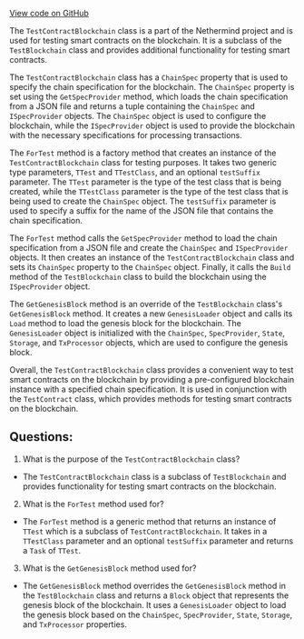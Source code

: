 [View code on GitHub](https://github.com/NethermindEth/nethermind/src/Nethermind/Nethermind.AuRa.Test/Contract/TestContractBlockchain.cs)

The `TestContractBlockchain` class is a part of the Nethermind project and is used for testing smart contracts on the blockchain. It is a subclass of the `TestBlockchain` class and provides additional functionality for testing smart contracts. 

The `TestContractBlockchain` class has a `ChainSpec` property that is used to specify the chain specification for the blockchain. The `ChainSpec` property is set using the `GetSpecProvider` method, which loads the chain specification from a JSON file and returns a tuple containing the `ChainSpec` and `ISpecProvider` objects. The `ChainSpec` object is used to configure the blockchain, while the `ISpecProvider` object is used to provide the blockchain with the necessary specifications for processing transactions.

The `ForTest` method is a factory method that creates an instance of the `TestContractBlockchain` class for testing purposes. It takes two generic type parameters, `TTest` and `TTestClass`, and an optional `testSuffix` parameter. The `TTest` parameter is the type of the test class that is being created, while the `TTestClass` parameter is the type of the test class that is being used to create the `ChainSpec` object. The `testSuffix` parameter is used to specify a suffix for the name of the JSON file that contains the chain specification.

The `ForTest` method calls the `GetSpecProvider` method to load the chain specification from a JSON file and create the `ChainSpec` and `ISpecProvider` objects. It then creates an instance of the `TestContractBlockchain` class and sets its `ChainSpec` property to the `ChainSpec` object. Finally, it calls the `Build` method of the `TestBlockchain` class to build the blockchain using the `ISpecProvider` object.

The `GetGenesisBlock` method is an override of the `TestBlockchain` class's `GetGenesisBlock` method. It creates a new `GenesisLoader` object and calls its `Load` method to load the genesis block for the blockchain. The `GenesisLoader` object is initialized with the `ChainSpec`, `SpecProvider`, `State`, `Storage`, and `TxProcessor` objects, which are used to configure the genesis block.

Overall, the `TestContractBlockchain` class provides a convenient way to test smart contracts on the blockchain by providing a pre-configured blockchain instance with a specified chain specification. It is used in conjunction with the `TestContract` class, which provides methods for testing smart contracts on the blockchain.
## Questions: 
 1. What is the purpose of the `TestContractBlockchain` class?
- The `TestContractBlockchain` class is a subclass of `TestBlockchain` and provides functionality for testing smart contracts on the blockchain.

2. What is the `ForTest` method used for?
- The `ForTest` method is a generic method that returns an instance of `TTest` which is a subclass of `TestContractBlockchain`. It takes in a `TTestClass` parameter and an optional `testSuffix` parameter and returns a `Task` of `TTest`.

3. What is the `GetGenesisBlock` method used for?
- The `GetGenesisBlock` method overrides the `GetGenesisBlock` method in the `TestBlockchain` class and returns a `Block` object that represents the genesis block of the blockchain. It uses a `GenesisLoader` object to load the genesis block based on the `ChainSpec`, `SpecProvider`, `State`, `Storage`, and `TxProcessor` properties.